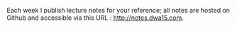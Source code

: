 Each week I publish lecture notes for your reference; all notes are hosted on Github and accessible via this URL : <http://notes.dwa15.com>.
